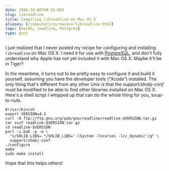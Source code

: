 ```yaml
--- 
date: 2004-10-08T00:54:09Z
slug: libreadline
title: Compiling libreadline on Mac OS X
aliases: [/computers/os/macosx/libreadline.html]
tags: [macOS, readline, Postgres]
type: post
---
```


I just realized that I never posted my recipe for configuring and installing
`libreadline` on Mac OS X. I need it for use with [PostgreSQL], and don't fully
understand why Apple has not yet included it with Mac OS X. Maybe it'll be in
Tiger?

In the meantime, it turns out to be pretty easy to configure it and build it
yourself, assuming you have the developer tools (“Xcode”) installed. The only
thing that's different from any other Unix is that the *support/shobj-conf* must
be modified to be able to find other libraries installed on Mac OS X. Here's a
shell script I whipped up that can do the whole thing for you, soup-to-nuts.

    #!/usr/bin/sh
    export VERSION=4.3
    curl -O ftp://ftp.gnu.org/pub/gnu/readline/readline-$VERSION.tar.gz
    tar zxvf readline-$VERSION.tar.gz
    cd readline-$VERSION
    perl -i.bak -p -e \
      "s/SHLIB_LIBS=.*/SHLIB_LIBS='-lSystem -lncurses -lcc_dynamic'/g" \
      support/shobj-conf
    ./configure
    make
    sudo make install

Hope that this helps others!

  [PostgreSQL]: http://www/postgresql.org/ "PostgreSQL Website"
